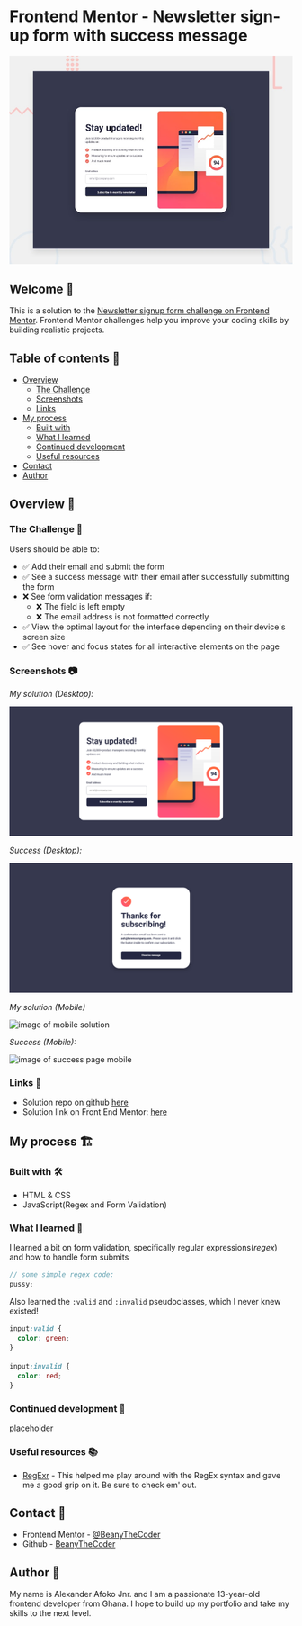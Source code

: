 # Frontend Mentor - Newsletter sign-up form with success message

![preview](./design/desktop-preview.jpg)

## Welcome 👋

This is a solution to the [Newsletter signup form challenge on Frontend Mentor](https://www.frontendmentor.io/challenges/newsletter-signup-form-with-success-message-3FC1AZbNrv). Frontend Mentor challenges help you improve your coding skills by building realistic projects.

## Table of contents 📑

- [Overview](#overview-🌟)
  - [The Challenge](#the-challenge-🧪)
  - [Screenshots](#screenshots-📷)
  - [Links](#links-🔗)
- [My process](#my-process-🏗️)
  - [Built with](#built-with-🛠️)
  - [What I learned](#what-i-learned-🧠)
  - [Continued development](#continued-development-🚀)
  - [Useful resources](#useful-resources-📚)
- [Contact](#contact-📧)
- [Author](#author-👤)

## Overview 🌟

### The Challenge 🧪

Users should be able to:

- ✅ Add their email and submit the form
- ✅ See a success message with their email after successfully submitting the form
- ❌ See form validation messages if:
  - ❌ The field is left empty
  - ❌ The email address is not formatted correctly
- ✅ View the optimal layout for the interface depending on their device's screen size
- ✅ See hover and focus states for all interactive elements on the page

### Screenshots 📷

_My solution (Desktop):_

![image of desktop solution](./readme-images/desktop.png)

_Success (Desktop):_

![image of success page desktop](./readme-images/desktop-success.png)

_My solution (Mobile)_

![image of mobile solution]()

_Success (Mobile):_

![image of success page mobile]()

### Links 🔗

- Solution repo on github [here](https://github.com/BeanyTheCoder/newsletter-sign-up-with-success-message-main)
- Solution link on Front End Mentor: [here](https://www.frontendmentor.io/solutions/newsletter-signup-form-with-success-message-WJWYfDTJDR)

## My process 🏗️

### Built with 🛠️

- HTML & CSS
- JavaScript(Regex and Form Validation)

### What I learned 🧠

I learned a bit on form validation, specifically regular expressions(_regex_) and how to handle form submits

```js
// some simple regex code:
pussy;
```

Also learned the `:valid` and `:invalid` pseudoclasses, which I never knew existed!

```css
input:valid {
  color: green;
}

input:invalid {
  color: red;
}
```

### Continued development 🚀

placeholder

### Useful resources 📚

- [RegExr](https://regexr.com/) - This helped me play around with the RegEx syntax and gave me a good grip on it. Be sure to check em' out.

## Contact 📧

- Frontend Mentor - [@BeanyTheCoder](https://www.frontendmentor.io/profile/BeanyTheCoder)
- Github - [BeanyTheCoder](https://github.com/BeanyTheCoder)

## Author 👤

My name is Alexander Afoko Jnr. and I am a passionate 13-year-old frontend developer from Ghana.
I hope to build up my portfolio and take my skills to the next level.
